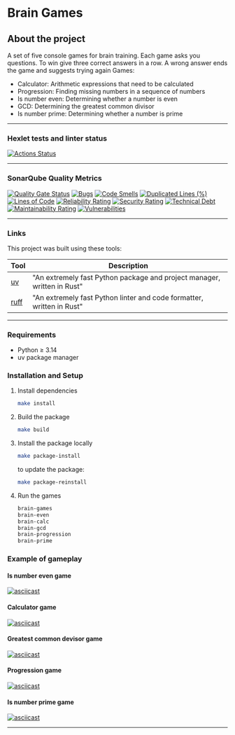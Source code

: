 # Brain Games

## About the project

A set of five console games for brain training. Each game asks you questions. To win give three correct answers in a row. A wrong answer ends the game and suggests trying again
Games:

* Calculator: Arithmetic expressions that need to be calculated
* Progression: Finding missing numbers in a sequence of numbers
* Is number even: Determining whether a number is even
* GCD: Determining the greatest common divisor
* Is number prime: Determining whether a number is prime

___

### Hexlet tests and linter status

[![Actions Status](https://github.com/anastasiia-avdeeva/python-project-49/actions/workflows/hexlet-check.yml/badge.svg)](https://github.com/anastasiia-avdeeva/python-project-49/actions)
___

### SonarQube Quality Metrics

[![Quality Gate Status](https://sonarcloud.io/api/project_badges/measure?project=anastasiia-avdeeva_python-project-49&metric=alert_status)](https://sonarcloud.io/summary/new_code?id=anastasiia-avdeeva_python-project-49)
[![Bugs](https://sonarcloud.io/api/project_badges/measure?project=anastasiia-avdeeva_python-project-49&metric=bugs)](https://sonarcloud.io/summary/new_code?id=anastasiia-avdeeva_python-project-49)
[![Code Smells](https://sonarcloud.io/api/project_badges/measure?project=anastasiia-avdeeva_python-project-49&metric=code_smells)](https://sonarcloud.io/summary/new_code?id=anastasiia-avdeeva_python-project-49)
[![Duplicated Lines (%)](https://sonarcloud.io/api/project_badges/measure?project=anastasiia-avdeeva_python-project-49&metric=duplicated_lines_density)](https://sonarcloud.io/summary/new_code?id=anastasiia-avdeeva_python-project-49)
[![Lines of Code](https://sonarcloud.io/api/project_badges/measure?project=anastasiia-avdeeva_python-project-49&metric=ncloc)](https://sonarcloud.io/summary/new_code?id=anastasiia-avdeeva_python-project-49)
[![Reliability Rating](https://sonarcloud.io/api/project_badges/measure?project=anastasiia-avdeeva_python-project-49&metric=reliability_rating)](https://sonarcloud.io/summary/new_code?id=anastasiia-avdeeva_python-project-49)
[![Security Rating](https://sonarcloud.io/api/project_badges/measure?project=anastasiia-avdeeva_python-project-49&metric=security_rating)](https://sonarcloud.io/summary/new_code?id=anastasiia-avdeeva_python-project-49)
[![Technical Debt](https://sonarcloud.io/api/project_badges/measure?project=anastasiia-avdeeva_python-project-49&metric=sqale_index)](https://sonarcloud.io/summary/new_code?id=anastasiia-avdeeva_python-project-49)
[![Maintainability Rating](https://sonarcloud.io/api/project_badges/measure?project=anastasiia-avdeeva_python-project-49&metric=sqale_rating)](https://sonarcloud.io/summary/new_code?id=anastasiia-avdeeva_python-project-49)
[![Vulnerabilities](https://sonarcloud.io/api/project_badges/measure?project=anastasiia-avdeeva_python-project-49&metric=vulnerabilities)](https://sonarcloud.io/summary/new_code?id=anastasiia-avdeeva_python-project-49)

___

### Links

This project was built using these tools:

| Tool                                                                   | Description                                             |
|------------------------------------------------------------------------|---------------------------------------------------------|
| [uv](https://docs.astral.sh/uv/)                                       | "An extremely fast Python package and project manager, written in Rust" |
| [ruff](https://docs.astral.sh/ruff/)                                   | "An extremely fast Python linter and code formatter, written in Rust" |

___

### Requirements

* Python ≥ 3.14
* uv package manager

### Installation and Setup

1. Install dependencies

    ```bash
    make install
    ```

2. Build the package

    ```bash
    make build
    ```

3. Install the package locally

    ```bash
    make package-install
    ```

    to update the package:

    ```bash
    make package-reinstall
    ```

4. Run the games

    ```bash
    brain-games
    brain-even
    brain-calc
    brain-gcd
    brain-progression
    brain-prime
    ```

### Example of gameplay

#### Is number even game

[![asciicast](https://asciinema.org/a/bFb83CBpJlXAkEIpLAu2bO5oj.svg)](https://asciinema.org/a/bFb83CBpJlXAkEIpLAu2bO5oj)

#### Calculator game

[![asciicast](https://asciinema.org/a/qt42FUfComO39stz13OJmPmYX.svg)](https://asciinema.org/a/qt42FUfComO39stz13OJmPmYX)

#### Greatest common devisor game

[![asciicast](https://asciinema.org/a/FdY2NVouSswa7ENWTV5sI76Vi.svg)](https://asciinema.org/a/FdY2NVouSswa7ENWTV5sI76Vi)

#### Progression game

[![asciicast](https://asciinema.org/a/XAkpb3XEzG4KR3DbO2B19iXnu.svg)](https://asciinema.org/a/XAkpb3XEzG4KR3DbO2B19iXnu)

#### Is number prime game

[![asciicast](https://asciinema.org/a/2P8TTYFdkZayf1L99gaeiUPfG.svg)](https://asciinema.org/a/2P8TTYFdkZayf1L99gaeiUPfG)
___
